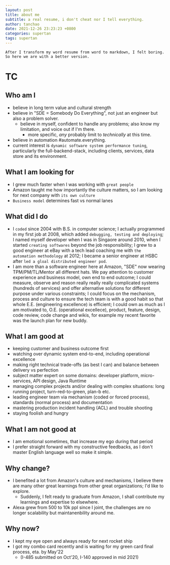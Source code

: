 ```yaml
---
layout: post
title: about me
subtitle: a real resume, i don't cheat nor I tell everything.
author: tanchao
date: 2021-12-26 23:23:23 +0800
categories: supertan
tags: supertan
---
```


```
After I transform my word resume from word to markdown, I felt boring.
So here we are with a better version.
```

# TC

## Who am I

* believe in long term value and cultural strength
* believe in "SDE = Somebody Do Everything", not just an engineer but also a problem solver.
  * believe in myself, confident to handle any problems; also know my limitation, and voice out if I'm there.
    * more specific, *any* probably limit to *technically* at this time.
* believe in automation #automate.everything.
* current interest is `dynamic software system performance tuning`, particularly the full-backend-stack, including clients, services, data store and its environment.

## What I am looking for

* I grew much faster when I was working with `great people`
* Amazon taught me how importantly the culture matters, so I am looking for next company with `its own culture`
* `Business model` determines fast vs normal lanes

## What did I do

* I `coded` since 2004 with B.S. in computer science; I actually programmed in my first job at 2008, which added `debugging, testing and deploying`; I named myself developer when I was in Singaore around 2010, when I started `creating softwares` beyond the job responsibility; I grew to a good engineer at eBay with a tech lead coaching me with `the automation methodology` at 2012; I became a senior engineer at HSBC after `led a gloal distributed engineer pod`.
* I am more than a software engineer here at Amazon, "SDE" now wearing TPM/PM/TL/Mentor all different hats. We pay attention to customer experience and business model, own end to end outcome; I could measure, observe and reason really really really complicated systems (hundreds of services) and offer alternative solutions for different purpose under various constraints; I could focus on the mechanism, process and culture to ensure the tech team is with a good habit so that whole E.E. (engineering excellence) is efficient; I could own as much as I am motivated to, O.E. (operational excellece), product, feature, design, code review, code change and wikis, for example my recent favorite was the launch plan for new buddy.

## What I am good at

* keeping customer and business outcome first
* watching over dynamic system end-to-end, including operational excellence
* making right technical trade-offs (as best I can) and balance between delivery vs perfection
* subject matter expert on some domains: developer platform, micro-services, API design, Java Runtime
* managing complex projects and/or dealing with complex situations: long running project, turn-red-to-green, plan-b etc.
* leading engineer team via mechanism (coded or forced process), standards (normal process) and documentation
* mastering production incident handling (ACL) and trouble shooting
* staying foolish and hungry

## What I am not good at

* I am emotional sometimes, that increase my ego during that period
* I prefer straight forward with my constructive feedbacks, as I don't master English language well so make it simple.

## Why change?

* I benefited a lot from Amazon's culture and mechanisms, I believe there are many other great learnings from other great  organizations; I'd like to explore.
  * Suddenly, I felt ready to graduate from Amazon, I shall contribute my learnings and expertise to elsewhere.
* Alexa grew from 500 to 10k ppl since I joint, the challenges are no longer scalability but maintanenbility around me.

## Why now?

* I kept my eye open and always ready for next rocket ship
* I got my combo card recently and is waiting for my green card final process, eta. by May'22
  * (I-485 submitted on Oct'20, I-140 approved in mid 2021)